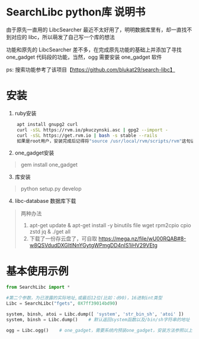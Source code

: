 # SearchLibc python库 说明书


由于原先一直用的 LibcSearcher 最近不太好用了，明明数据库里有，却一直找不到对应的 libc，所以萌发了自己写一个库的想法

功能和原先的 LibcSearcher 差不多，在完成原先功能的基础上并添加了寻找 one_gadget 代码段的功能，当然，ogg 需要安装 one_gadget 软件

ps: 搜索功能参考了该项目【https://github.com/blukat29/search-libc】

# 安装
1. ruby安装
```bash
    apt install gnupg2 curl
    curl -sSL https://rvm.io/pkuczynski.asc | gpg2 --import -
    curl -sSL https://get.rvm.io | bash -s stable --rails
    如果是root用户，安装完成后记得将"source /usr/local/rvm/scripts/rvm"这句话加入到bashrc中
```

2. one_gadget安装
> gem install one_gadget

3. 库安装
> python setup.py develop

4. libc-database 数据库下载
> 两种办法
> 1) apt-get update & apt-get install -y binutils file wget rpm2cpio cpio zstd jq & ./get all
> 2) 下载了一份存云盘了，可自取 https://mega.nz/file/wU00RQAB#8-w8QSVdudDXGItlNnYGytgWPmgDD4nIS1iHV29VEtg

# 基本使用示例
```python
from SearchLibc import *

#第二个参数，为已泄露的实际地址,或最后12位(比如：d90)，16进制int类型
Libc = SearchLibc("fgets", 0X7ff39014bd90)

system, binsh, atoi = Libc.dump([ 'system', 'str_bin_sh', 'atoi' ])    # 可指定要查找的函数地址
system, binsh = Libc.dump()    # 默认返回system函数以及/bin/sh字符串的地址

ogg = Libc.ogg()    # one_gadget，需要系统内预装one_gadget，安装方法参照以上
```